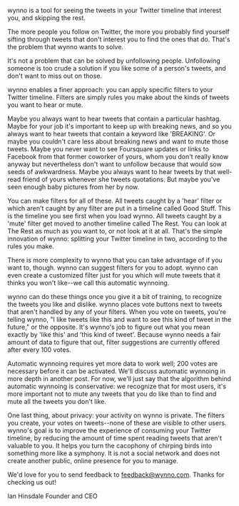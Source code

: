 <span class="wynnoPurple">wynno is a tool for seeing the tweets in your Twitter timeline that interest you, and skipping the rest.</span>

The more people you follow on Twitter, the more you probably find yourself sifting through tweets that don't interest you to find the ones that do. That's the problem that wynno wants to solve.

It's not a problem that can be solved by unfollowing people. Unfollowing someone is too crude a solution if you like some of a person's tweets, and don't want to miss out on those.

wynno enables a finer approach: you can apply specific <span class="wynnoPurple">filters</span> to your Twitter timeline. Filters are simply rules you make about the kinds of tweets you want to <span class="ayeGreen">hear</span> or <span class="nayRed">mute</span>.

Maybe you always want to hear tweets that contain a particular <span class="wynnoPurple">hashtag</span>. Maybe for your job it's important to keep up with breaking news, and so you always want to hear tweets that contain a <span class="wynnoPurple">keyword</span> like 'BREAKING'. Or maybe you couldn't care less about breaking news and want to mute those tweets. Maybe you never want to see Foursquare updates or <span class="wynnoPurple">links</span> to Facebook from that former coworker of yours, whom you don't really know anyway but nevertheless don't want to unfollow because that would sow seeds of awkwardness. Maybe you always want to hear tweets by that well-read friend of yours whenever she tweets <span class="wynnoPurple">quotations</span>. But maybe you've seen enough baby <span class="wynnoPurple">pictures</span> from her by now.

You can make filters for all of these. All tweets caught by a 'hear' filter or which aren't caught by any filter are put in a timeline called Good Stuff. This is the timeline you see first when you load wynno. All tweets caught by a 'mute' filter get moved to another timeline called The Rest. You can look at The Rest as much as you want to, or not look at it at all. That's the simple innovation of wynno: splitting your Twitter timeline in two, according to the rules you make.

There is more complexity to wynno that you can take advantage of if you want to, though. wynno can <span class="wynnoPurple">suggest filters</span> for you to adopt. wynno can even create a customized filter just for you which will mute tweets that it thinks you won't like--we call this <span class="wynnoPurple">automatic wynnoing<span class="wynnoPurple">.

wynno can do these things once you give it a bit of training, to recognize the tweets you like and dislike. wynno places vote buttons next to tweets that aren't handled by any of your filters. When you vote on tweets, you're telling wynno, "I like tweets like this and want to see this kind of tweet in the future," or the opposite. It's wynno's job to figure out what you mean exactly by 'like this' and 'this kind of tweet'. Because wynno needs a fair amount of data to figure that out, filter suggestions are currently offered after every 100 votes.

Automatic wynnoing requires yet more data to work well; 200 votes are necessary before it can be activated. We'll discuss automatic wynnoing in more depth in another post. For now, we'll just say that the algorithm behind automatic wynnoing is conservative: we recognize that for most users, it's more important not to mute any tweets that you do like than to find and mute all the tweets you don't like.

One last thing, about privacy: your activity on wynno is private. <span class="wynnoPurple">The filters you create, your votes on tweets--none of these are visible to other users.</span> wynno's goal is to improve the experience of consuming your Twitter timeline, by reducing the amount of time spent reading tweets that aren't valuable to you. It helps you turn the cacophony of chirping birds into something more like a symphony. It is not a social network and does not create another public, online presence for you to manage.

We'd love for you to send feedback to [feedback@wynno.com](mailto:feedback@wynno.com). Thanks for checking us out!

Ian Hinsdale
Founder and CEO
